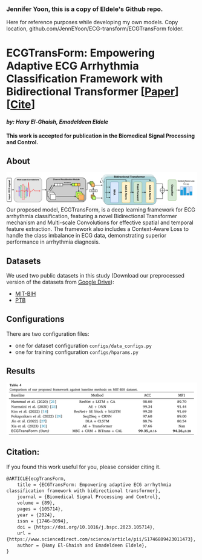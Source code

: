 ### Jennifer Yoon, this is a copy of Eldele's Github repo.  
Here for reference purposes while developing my own models. 
Copy location, github.com/JennEYoon/ECG-transform/ECGTransForm folder.  

# ECGTransForm: Empowering Adaptive ECG Arrhythmia Classification Framework with Bidirectional Transformer [[Paper](https://www.sciencedirect.com/science/article/pii/S1746809423011473)] [[Cite](#citation)]
#### *by: Hany El-Ghaish, Emadeldeen Eldele*
#### This work is accepted for publication in the Biomedical Signal Processing and Control.

## About
![ECGTransForm Architecture](misc/ecgTransform.png)
Our proposed model, ECGTransForm, is a deep learning framework for ECG arrhythmia classification, featuring a novel Bidirectional Transformer mechanism and Multi-scale Convolutions for effective spatial and temporal feature extraction. The framework also includes a Context-Aware Loss to handle the class imbalance in ECG data, demonstrating superior performance in arrhythmia diagnosis.


## Datasets
We used two public datasets in this study (Download our preprocessed version of the datasets from [Google Drive](https://drive.google.com/file/d/1eZ7NS7mED2ZCU2YDbeWMmFAc2TsPsX0E/view?usp=sharing)):
- [MIT-BIH](https://www.physionet.org/content/mitdb/1.0.0/)
- [PTB](https://physionet.org/content/ptbdb/1.0.0/)

## Configurations
There are two configuration files: 
- one for dataset configuration `configs/data_configs.py`
- one for training configuration `configs/hparams.py`


## Results
<p align="center">
<img src="misc/ecgTransform_res.png" width="800" class="center">
</p>

## Citation:
If you found this work useful for you, please consider citing it.
```
@ARTICLE{ecgTransForm,
    title = {ECGTransForm: Empowering adaptive ECG arrhythmia classification framework with bidirectional transformer},
    journal = {Biomedical Signal Processing and Control},
    volume = {89},
    pages = {105714},
    year = {2024},
    issn = {1746-8094},
    doi = {https://doi.org/10.1016/j.bspc.2023.105714}, 
    url = {https://www.sciencedirect.com/science/article/pii/S1746809423011473},
    author = {Hany El-Ghaish and Emadeldeen Eldele},
}
```

